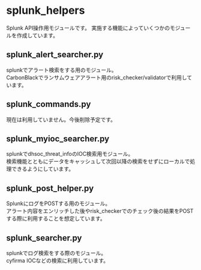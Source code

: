 # splunk_helpers  

Splunk API操作用モジュールです。
実施する機能によっていくつかのモジュールを作成しています。  

## splunk_alert_searcher.py  

splunkでアラート検索をする用のモジュール。  
CarbonBlackでランサムウェアアラート用のrisk_checker/validatorで利用しています。  

## splunk_commands.py  

現在は利用していません。今後削除予定です。

## splunk_myioc_searcher.py  

splunkでdhsoc_threat_infoのIOC検索用モジュール。  
検索機能とともにデータをキャッシュして次回以降の検索をせずにローカルで処理できるようにしています。  

## splunk_post_helper.py  

SplunkにログをPOSTする用のモジュール。  
アラート内容をエンリッチした後やrisk_checkerでのチェック後の結果をPOSTする際に利用することを想定しています。  

## splunk_searcher.py  

splunkでログ検索をする際のモジュール。  
cyfirma IOCなどの検索に利用しています。  
